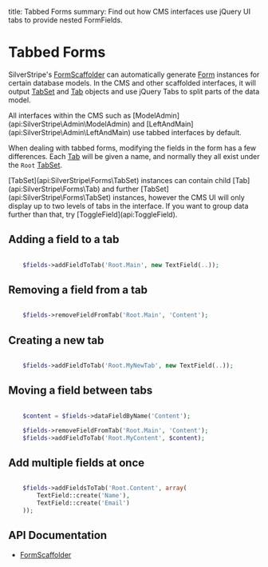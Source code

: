 title: Tabbed Forms
summary: Find out how CMS interfaces use jQuery UI tabs to provide nested FormFields.

# Tabbed Forms

SilverStripe's [FormScaffolder](api:SilverStripe\Forms\FormScaffolder) can automatically generate [Form](api:SilverStripe\Forms\Form) instances for certain database models. In the
CMS and other scaffolded interfaces, it will output [TabSet](api:SilverStripe\Forms\TabSet) and [Tab](api:SilverStripe\Forms\Tab) objects and use jQuery Tabs to split 
parts of the data model. 

<div class="notice" markdown="1">
All interfaces within the CMS such as [ModelAdmin](api:SilverStripe\Admin\ModelAdmin) and [LeftAndMain](api:SilverStripe\Admin\LeftAndMain) use tabbed interfaces by default.
</div>

When dealing with tabbed forms, modifying the fields in the form has a few differences. Each [Tab](api:SilverStripe\Forms\Tab) will be given a
name, and normally they all exist under the `Root` [TabSet](api:SilverStripe\Forms\TabSet).

<div class="notice" markdown="1">
[TabSet](api:SilverStripe\Forms\TabSet) instances can contain child [Tab](api:SilverStripe\Forms\Tab) and further [TabSet](api:SilverStripe\Forms\TabSet) instances, however the CMS UI will only 
display up to two levels of tabs in the interface. If you want to group data further than that, try [ToggleField](api:ToggleField).
</div>

## Adding a field to a tab


```php

	$fields->addFieldToTab('Root.Main', new TextField(..));
```

## Removing a field from a tab


```php

	$fields->removeFieldFromTab('Root.Main', 'Content');
```

## Creating a new tab


```php

	$fields->addFieldToTab('Root.MyNewTab', new TextField(..));
```

## Moving a field between tabs


```php

	$content = $fields->dataFieldByName('Content');

	$fields->removeFieldFromTab('Root.Main', 'Content');
	$fields->addFieldToTab('Root.MyContent', $content);
```

## Add multiple fields at once


```php

	$fields->addFieldsToTab('Root.Content', array(
		TextField::create('Name'),
		TextField::create('Email')
	));
```

## API Documentation

* [FormScaffolder](api:SilverStripe\Forms\FormScaffolder)
